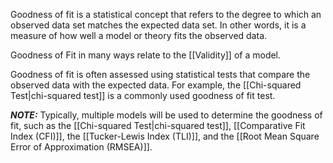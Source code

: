 Goodness of fit is a statistical concept that refers to the degree to which an observed data set matches the expected data set. In other words, it is a measure of how well a model or theory fits the observed data.

Goodness of Fit in many ways relate to the [[Validity]] of a model.


Goodness of fit is often assessed using statistical tests that compare the observed data with the expected data. For example, the [[Chi-squared Test|chi-squared test]] is a commonly used goodness of fit test.

***NOTE:*** Typically, multiple models will be used to determine the goodness of fit, such as the [[Chi-squared Test|chi-squared test]], [[Comparative Fit Index (CFI)]], the [[Tucker-Lewis Index (TLI)]], and the [[Root Mean Square Error of Approximation (RMSEA)]].

